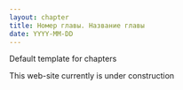 ```yaml
---
layout: chapter
title: Номер главы. Название главы
date: YYYY-MM-DD
---
```


Default template for chapters

This web-site currently is under construction
